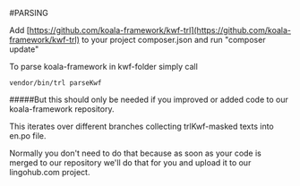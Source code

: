 #PARSING

Add [https://github.com/koala-framework/kwf-trl](https://github.com/koala-framework/kwf-trl) to your project composer.json and run "composer update"

To parse koala-framework in kwf-folder simply call

`vendor/bin/trl parseKwf`

#####But this should only be needed if you improved or added code to our koala-framework repository.

This iterates over different branches collecting trlKwf-masked texts into en.po file.

Normally you don't need to do that because as soon as your code is merged to our repository we'll do that 
for you and upload it to our lingohub.com project.
